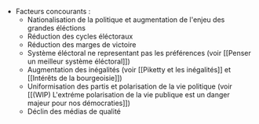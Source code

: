 - Facteurs concourants :
	- Nationalisation de la politique et augmentation de l'enjeu des grandes éléctions
	- Réduction des cycles éléctoraux
	- Réduction des marges de victoire
	- Système éléctoral ne representant pas les préférences (voir [[Penser un meilleur système éléctoral]])
	- Augmentation des inégalités (voir [[Piketty et les inégalités]] et [[Intérêts de la bourgeoisie]])
	- Uniformisation des partis et polarisation de la vie politique (voir [[(WIP) L'extréme polarisation de la vie publique est un danger majeur pour nos démocraties]])
	- Déclin des médias de qualité
